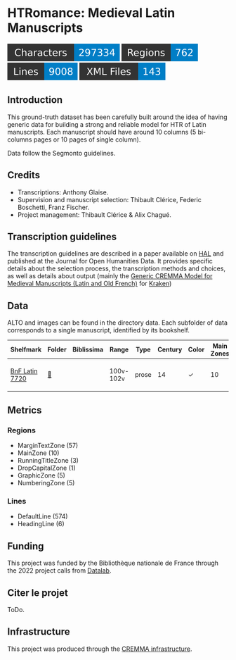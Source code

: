 HTRomance: Medieval Latin Manuscripts
=====================
![characters badge](badges/characters.svg) ![regions badge](badges/regions.svg) ![lines badge](badges/lines.svg) ![files badge](badges/files.svg)

<!-- Custom Zone -->

## Introduction

This ground-truth dataset has been carefully built around the idea of having generic data for building a strong and reliable model for HTR of Latin manuscripts. Each manuscript should have around 10 columns (5 bi-columns pages or 10 pages of single column).

Data follow the Segmonto guidelines.

## Credits

- Transcriptions: Anthony Glaise.
- Supervision and manuscript selection: Thibault Clérice, Federic Boschetti, Franz Fischer.
- Project management: Thibault Clérice & Alix Chagué.

<!-- Rien ne doit être modifié manuellement après la balise Start Auto -->

<!-- Start Auto -->

## Transcription guidelines

The transcription guidelines are described in a paper available on [HAL](https://hal-enc.archives-ouvertes.fr/hal-03828353) and published at the Journal for Open Humanities Data. It provides specific details about the selection process, the transcription methods and choices, as well as details about output (mainly the [Generic CREMMA Model for Medieval Manuscripts (Latin and Old French)](https://zenodo.org/record/7234166#.Y7f69afMJhE) for [Kraken](https://kraken.re))

## Data

ALTO and images can be found in the directory data. Each subfolder of data corresponds to a 
single manuscript, identified by its bookshelf.

<!-- BeginTable -->

| Shelfmark                                                         | Folder                                   | Biblissima   | Range     | Type   |   Century | Color   |   Main Zones |   Lines |   Characters | Genre   | Content                       |
|-------------------------------------------------------------------|------------------------------------------|--------------|-----------|--------|-----------|---------|--------------|---------|--------------|---------|-------------------------------|
| [BnF Latin 7720](https://gallica.bnf.fr/ark:/12148/btv1b8446940n) | [🔗](medieval-latin/data/bnf-latin-7720) |              | 100v-102v | prose  |        14 | ✓       |           10 |     580 |        13711 | prose   | Quintilien, Inst. 11.2.44 seq |

<!-- EndTable -->

## Metrics

<!-- StartMetric -->

### Regions

- MarginTextZone (57)
- MainZone (10)
- RunningTitleZone (3)
- DropCapitalZone (1)
- GraphicZone (5)
- NumberingZone (5)

### Lines

- DefaultLine (574)
- HeadingLine (6)

<!-- EndMetric -->

## Funding

This project was funded by the Bibliothèque nationale de France through the 2022 project calls from
[Datalab](https://www.bnf.fr/fr/bnf-datalab).

## Citer le projet

ToDo.

## Infrastructure

This project was produced through the [CREMMA infrastructure](https://www.dim-map.fr/projets-soutenus/cremma/).

